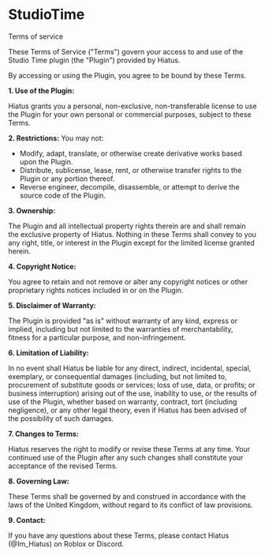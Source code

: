 # StudioTime

Terms of service

These Terms of Service ("Terms") govern your access to and use of the Studio Time plugin (the "Plugin") provided by Hiatus.

By accessing or using the Plugin, you agree to be bound by these Terms.

<b>1. Use of the Plugin:</b>

Hiatus grants you a personal, non-exclusive, non-transferable license to use the Plugin for your own personal or commercial purposes, subject to these Terms.

<b>2. Restrictions:</b> You may not:

- Modify, adapt, translate, or otherwise create derivative works based upon the Plugin.
- Distribute, sublicense, lease, rent, or otherwise transfer rights to the Plugin or any portion thereof.
- Reverse engineer, decompile, disassemble, or attempt to derive the source code of the Plugin.

<b>3. Ownership:</b>
	
The Plugin and all intellectual property rights therein are and shall remain the exclusive property of Hiatus.
Nothing in these Terms shall convey to you any right, title, or interest in the Plugin except for the limited license granted herein.
	
<b>4. Copyright Notice:</b>
	
You agree to retain and not remove or alter any copyright notices or other proprietary rights notices included in or on the Plugin.
	
<b>5. Disclaimer of Warranty:</b>
	
The Plugin is provided "as is" without warranty of any kind, express or implied, including but not limited to the warranties of merchantability, fitness for a particular purpose, and non-infringement.
	
<b>6. Limitation of Liability:</b>
	
In no event shall Hiatus be liable for any direct, indirect, incidental, special, exemplary, or consequential damages (including, but not limited to, procurement of substitute goods or services; loss of use, data, or profits; or business interruption) arising out of the use, inability to use, or the results of use of the Plugin, whether based on warranty, contract, tort (including negligence), or any other legal theory, even if Hiatus has been advised of the possibility of such damages.
	
<b>7. Changes to Terms:</b>
	
Hiatus reserves the right to modify or revise these Terms at any time.
Your continued use of the Plugin after any such changes shall constitute your acceptance of the revised Terms.

<b>8. Governing Law:</b>

These Terms shall be governed by and construed in accordance with the laws of the United Kingdom, without regard to its conflict of law provisions.

<b>9. Contact:</b>

If you have any questions about these Terms, please contact Hiatus (@Im_Hiatus) on Roblox or Discord.
